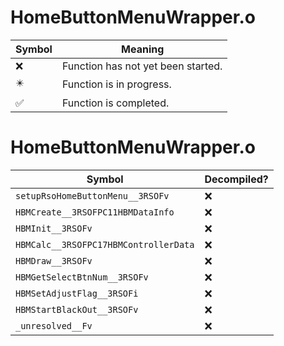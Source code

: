 # HomeButtonMenuWrapper.o
| Symbol | Meaning 
| ------------- | ------------- 
| :x: | Function has not yet been started. 
| :eight_pointed_black_star: | Function is in progress. 
| :white_check_mark: | Function is completed. 


# HomeButtonMenuWrapper.o
| Symbol | Decompiled? |
| ------------- | ------------- |
| `setupRsoHomeButtonMenu__3RSOFv` | :x: |
| `HBMCreate__3RSOFPC11HBMDataInfo` | :x: |
| `HBMInit__3RSOFv` | :x: |
| `HBMCalc__3RSOFPC17HBMControllerData` | :x: |
| `HBMDraw__3RSOFv` | :x: |
| `HBMGetSelectBtnNum__3RSOFv` | :x: |
| `HBMSetAdjustFlag__3RSOFi` | :x: |
| `HBMStartBlackOut__3RSOFv` | :x: |
| `_unresolved__Fv` | :x: |

